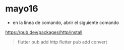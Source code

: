 # mayo16

* en la linea de comando, abrir el siguiente comando

https://pub.dev/packages/http/install

> flutter pub add http
> flutter pub add convert

